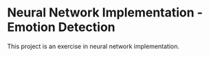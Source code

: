 # Neural Network Implementation - Emotion Detection

This project is an exercise in neural network implementation. 
